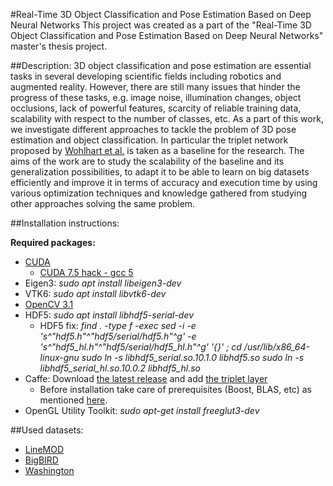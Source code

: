 #Real-Time 3D Object Classification and Pose Estimation Based on Deep Neural Networks
This project was created as a part of the "Real-Time 3D Object Classification and Pose Estimation Based on Deep Neural Networks" master's thesis project.

##Description:
3D object classification and pose estimation are essential tasks in several developing scientific fields including robotics and augmented reality. However, there are still many issues that hinder the progress of these tasks, e.g. image noise, illumination changes, object occlusions, lack of powerful features, scarcity of reliable training data, scalability with respect to the number of classes, etc. As a part of this work, we investigate different approaches to tackle the problem of 3D pose estimation and object classification. In particular the triplet network proposed by [Wohlhart et al.](https://cvarlab.icg.tugraz.at/projects/3d_object_detection/) is taken as a baseline for the research. The aims of the work are to study the scalability of the baseline and its generalization possibilities, to adapt it to be able to learn on big datasets efficiently and improve it in terms of accuracy and execution time by using various optimization techniques and knowledge gathered from studying other approaches solving the same problem.

##Installation instructions:

**Required packages:**
* [CUDA](https://developer.nvidia.com/cuda-downloads)
  * [CUDA 7.5 hack - gcc 5](https://gist.github.com/wangruohui/679b05fcd1466bb0937f)
* Eigen3: *sudo apt install libeigen3-dev*
* VTK6: *sudo apt install libvtk6-dev*
* [OpenCV 3.1](http://opencv.org/downloads.html)
* HDF5: *sudo apt install libhdf5-serial-dev*
  * HDF5 fix:
	*find . -type f -exec sed -i -e 's^"hdf5.h"^"hdf5/serial/hdf5.h"^g' -e 's^"hdf5_hl.h"^"hdf5/serial/hdf5_hl.h"^g' '{}' \;*
	*cd /usr/lib/x86_64-linux-gnu*
	*sudo ln -s libhdf5_serial.so.10.1.0 libhdf5.so*
	*sudo ln -s libhdf5_serial_hl.so.10.0.2 libhdf5_hl.so*
* Caffe: Download [the latest release](https://github.com/BVLC/caffe) and add [the triplet layer](https://github.com/BVLC/caffe/pull/2603)
  * Before installation take care of prerequisites (Boost, BLAS, etc) as mentioned [here](http://caffe.berkeleyvision.org/installation.html).
* OpenGL Utility Toolkit: *sudo apt-get install freeglut3-dev*


##Used datasets:
* [LineMOD](https://cvarlab.icg.tugraz.at/projects/3d_object_detection/)
* [BigBIRD](http://rll.berkeley.edu/bigbird/)
* [Washington](http://rgbd-dataset.cs.washington.edu/dataset/)
